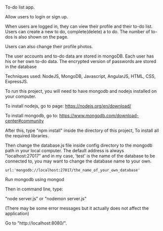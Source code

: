 To-do list app. 

Allow users to login or sign up. 

When users are logged in, they can view their profile and their to-do list. Users can create a new to do, 
complete(delete) a to do. The number of to-dos is also shown on the page. 

Users can also change their profile photos.

The user accounts and to-do data are stored in mongoDB. Each user has his or her own to-do data. The encrypted version of  passwords are stored in the database


Techniques used: NodeJS, MongoDB, Javascript, AngularJS, HTML, CSS, ExpressJS.


To run this project, you will need to have mongodb and nodejs installed on your computer.

To install nodejs, go to page:
https://nodejs.org/en/download/

To install mongodb, go to:
https://www.mongodb.com/download-center#community

After this, type "npm install" inside the directory of this project,
To install all the required libraries.

Then change the database.js file inside config directory to the mongodb 
path in your local computer. The default address is always "localhost:27017" and in my case, 'test' is the name of the database to be connected to, you may want to change the database name to your own.

	url:'mongodb://localhost:27017/the_name_of_your_own_database'

Run mongodb using mongod

Then in command line, type:

"node server.js" or "nodemon server.js"

(There may be some error messages but it actually does not affect the application)

Go to "http://localhost:8080/".







